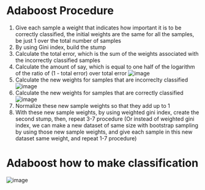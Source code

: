 # Adaboost Procedure

1. Give each sample a weight that indicates how important it is to be correctly classified, the initial weights are the same for all the samples, be just 1 over the total number of samples
2. By using Gini index, build the stump
3. Calculate the total error, which is the sum of the weights associated with the incorrectly classified samples
4. Calculate the amount of say, which is equal to one half of the logarithm of the ratio of (1 - total error) over total error
![image](https://user-images.githubusercontent.com/60442877/194757433-fc11272e-6e97-4c38-a744-ce60cfc527a4.png)
5. Calculate the new weights for samples that are incorreclty classified
![image](https://user-images.githubusercontent.com/60442877/194757665-244e2613-d672-43e7-99c7-7705f9fa91a3.png)
6. Calculate the new weights for samples that are correctly classified
![image](https://user-images.githubusercontent.com/60442877/194757694-7480a0f3-94de-4644-a05f-694dc679287c.png)
7. Normalize these new sample weights so that they add up to 1
8. With these new sample weights, by using weighted gini index, create the second stump, then, repeat 3-7 procedure (Or instead of weighted gini index, we can make a new dataset of same size with bootstrap sampling by using those new sample weights, and give each sample in this new dataset same weight, and repeat 1-7 procedure)

# Adaboost how to make classification

![image](https://user-images.githubusercontent.com/60442877/194981873-a1d1c1e9-a536-4f36-994e-d93f3eb254e7.png)

